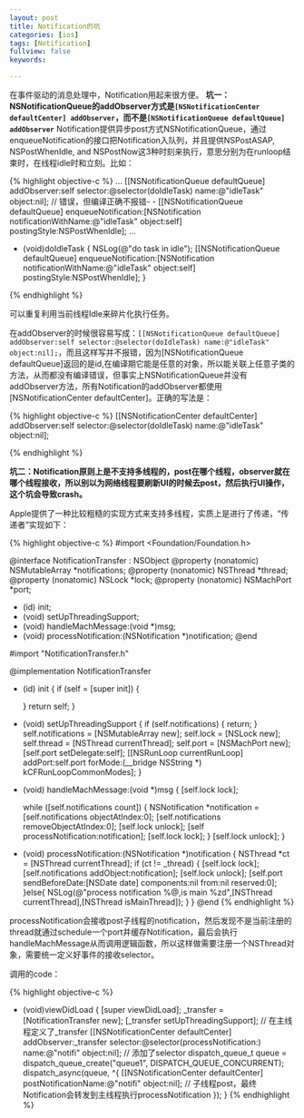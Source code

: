 ```yaml
---
layout: post
title: Notification的坑
categories: [ios]
tags: [Notification]
fullview: false
keywords:

---
```


在事件驱动的消息处理中，Notification用起来很方便。
**坑一：NSNotificationQueue的addObserver方式是`[NSNotificationCenter defaultCenter] addObserver`，而不是`[NSNotificationQueue defaultQueue] addObserver`**
Notification提供异步post方式NSNotificationQueue，通过enqueueNotification的接口把Notification入队列，并且提供NSPostASAP, NSPostWhenIdle, and NSPostNow这3种时刻来执行，意思分别为在runloop结束时，在线程idle时和立刻。比如：

{% highlight objective-c %}
...
[[NSNotificationQueue defaultQueue] addObserver:self selector:@selector(doIdleTask) name:@"idleTask" object:nil]; // 错误，但编译正确不报错- -
[[NSNotificationQueue defaultQueue] enqueueNotification:[NSNotification notificationWithName:@"idleTask" object:self] postingStyle:NSPostWhenIdle];
...

- (void)doIdleTask
{
    NSLog(@"do task in idle");
    [[NSNotificationQueue defaultQueue] enqueueNotification:[NSNotification notificationWithName:@"idleTask" object:self] postingStyle:NSPostWhenIdle];
}

{% endhighlight %}

可以重复利用当前线程Idle来碎片化执行任务。

在addObserver的时候很容易写成：`[[NSNotificationQueue defaultQueue] addObserver:self selector:@selector(doIdleTask) name:@"idleTask" object:nil];`，而且这样写并不报错，因为[NSNotificationQueue defaultQueue]返回的是id,在编译期它能是任意的对象，所以能关联上任意子类的方法，从而都没有编译错误，但事实上NSNotificationQueue并没有addObserver方法，所有Notification的addObserver都使用[NSNotificationCenter defaultCenter]。正确的写法是：

{% highlight objective-c %}
[[NSNotificationCenter defaultCenter] addObserver:self selector:@selector(doIdleTask) name:@"idleTask" object:nil];

{% endhighlight %}

**坑二：Notification原则上是不支持多线程的，post在哪个线程，observer就在哪个线程接收，所以别以为网络线程要刷新UI的时候去post，然后执行UI操作，这个坑会导致crash。**

Apple提供了一种比较粗糙的实现方式来支持多线程，实质上是进行了传递，“传递者”实现如下：

{% highlight objective-c %}
#import <Foundation/Foundation.h>

@interface NotificationTransfer : NSObject <NSMachPortDelegate>
@property (nonatomic) NSMutableArray *notifications;
@property (nonatomic) NSThread *thread;
@property (nonatomic) NSLock *lock;
@property (nonatomic) NSMachPort *port;

- (id) init;
- (void) setUpThreadingSupport;
- (void) handleMachMessage:(void *)msg;
- (void) processNotification:(NSNotification *)notification;
@end


#import "NotificationTransfer.h"

@implementation NotificationTransfer

- (id) init
{
    if (self = [super init]) {
        
    }
    return self;
}
- (void) setUpThreadingSupport
{
    if (self.notifications) {
        return;
    }
    self.notifications = [NSMutableArray new];
    self.lock = [NSLock new];
    self.thread = [NSThread currentThread];
    self.port = [NSMachPort new];
    [self.port setDelegate:self];
    [[NSRunLoop currentRunLoop] addPort:self.port forMode:(__bridge NSString *) kCFRunLoopCommonModes];
}

- (void) handleMachMessage:(void *)msg
{
    [self.lock lock];
    
    while ([self.notifications count]) {
        NSNotification *notification = [self.notifications objectAtIndex:0];
        [self.notifications removeObjectAtIndex:0];
        [self.lock unlock];
        [self processNotification:notification];
        [self.lock lock];
    }
    [self.lock unlock];
}

- (void) processNotification:(NSNotification *)notification
{
    NSThread *ct = [NSThread currentThread];
    if (ct != _thread) {
        [self.lock lock];
        [self.notifications addObject:notification];
        [self.lock unlock];
        [self.port sendBeforeDate:[NSDate date] components:nil from:nil reserved:0];
    }else{
        NSLog(@"process notification %@,is main %zd",[NSThread currentThread],[NSThread isMainThread]);
    }
}
@end
{% endhighlight %}

processNotification会接收post子线程的notification，然后发现不是当前注册的thread就通过schedule一个port并缓存Notification，最后会执行handleMachMessage从而调用逻辑函数，所以这样做需要注册一个NSThread对象，需要统一定义好事件的接收selector。

调用的code：

{% highlight objective-c %}
- (void)viewDidLoad
{
    [super viewDidLoad];
    _transfer = [NotificationTransfer new];
    [_transfer setUpThreadingSupport]; // 在主线程定义了_transfer
    [[NSNotificationCenter defaultCenter] addObserver:_transfer selector:@selector(processNotification:) name:@"notifi" object:nil]; // 添加了selector
    dispatch_queue_t queue = dispatch_queue_create("queue1", DISPATCH_QUEUE_CONCURRENT);
    dispatch_async(queue, ^{
        [[NSNotificationCenter defaultCenter] postNotificationName:@"notifi" object:nil]; // 子线程post，最终Notification会转发到主线程执行processNotification
    });
}
{% endhighlight %}




